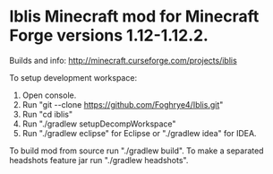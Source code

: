 # Iblis Minecraft mod for Minecraft Forge versions 1.12-1.12.2.
Builds and info: http://minecraft.curseforge.com/projects/iblis

To setup development workspace:
1. Open console.
2. Run "git --clone https://github.com/Foghrye4/Iblis.git"
3. Run "cd iblis"
4. Run "./gradlew setupDecompWorkspace"
5. Run "./gradlew eclipse" for Eclipse or "./gradlew idea" for IDEA.

To build mod from source run "./gradlew build".
To make a separated headshots feature jar run "./gradlew headshots".
